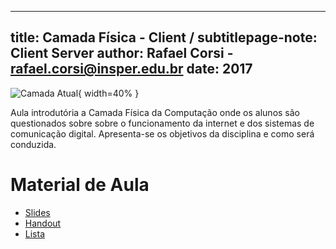 
---
title: Camada Física - Client / subtitlepage-note: Client Server
author: Rafael Corsi - rafael.corsi@insper.edu.br
date: 2017
---

![Camada Atual](doc/etapaAtualPilhaAplicacao.png){ width=40% }

Aula introdutória a Camada Física da Computação onde os alunos são questionados sobre sobre o funcionamento da internet e dos sistemas de comunicação digital. Apresenta-se os objetivos da disciplina e como será conduzida.  

# Material de Aula

- [Slides](https://github.com/Insper/Camada-Fisica-Computacao/blob/master/2-Aulas/1-Introducao/01%20-%20Slide%20-%20Introducao.pdf)
- [Handout](https://github.com/Insper/Camada-Fisica-Computacao/blob/master/2-Aulas/1-Introducao/01%20-%20Handout%20-%20Introducao.pdf)
- [Lista](https://github.com/Insper/Camada-Fisica-Computacao/blob/master/2-Aulas/1-Introducao/01%20-%20Lista%20-%20Introducao.pdf)
